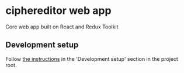 
# ciphereditor web app

Core web app built on React and Redux Toolkit

## Development setup

Follow [the instructions](../../README.md#development-setup) in the 'Development setup' section in the project root.
